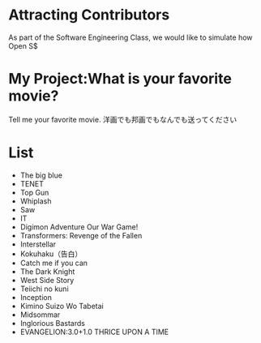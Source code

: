 # Attracting Contributors
As part of the Software Engineering Class, we would like to simulate how Open S$

# My Project:What is your favorite movie?
Tell me your favorite movie.
洋画でも邦画でもなんでも送ってください

# List
- The big blue
- TENET
- Top Gun
- Whiplash  
- Saw
- IT
- Digimon Adventure Our War Game!
- Transformers: Revenge of the Fallen
- Interstellar
- Kokuhaku（告白）
- Catch me if you can
- The Dark Knight
- West Side Story
- Teiichi no kuni
- Inception
- Kimino Suizo Wo Tabetai
- Midsommar
- Inglorious Bastards
- EVANGELION:3.0+1.0 THRICE UPON A TIME

